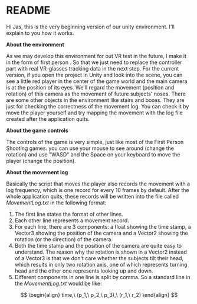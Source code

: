 # README

Hi Jas, this is the very beginning version of our unity environment. I'll explain to you how it works.



**About the environment**

As we may develop this environment for out VR test in the future, I make it in the form of first person . So that we just need to replace the controller part with real VR-glasses tracking data in the next step. For the current version, if you open the project in Unity and look into the scene, you can see a little red player in the center of the game world and the main camera is at the position of its eyes. We'll regard the movement (position and rotation) of this camera as the movement of future subjects' noses. There are some other objects in the environment like stairs and boxes. They are just for checking the correctness of the movement log. You can check it by move the player yourself and try mapping the movement with the log file created after the application quits.



**About the game controls**

The controls of the game is very simple, just like most of the First Person Shooting games. you can use your mouse to see around (change the rotation) and use "WASD" and the Space on your keyboard to move the player (change the position).



**About the movement log**

Basically the script that moves the player also records the movement with a log frequency, which is one record for every 10 frames by default. After the whole application quits, these records will be written into the file called *MovementLog.txt* in the following format:

1. The first line states the format of other lines.
2. Each other line represents a movement record.
3. For each line, there are 3 components: a float showing the time stamp, a Vector3 showing the position of the camera and a Vector2 showing the rotation (or the direction) of the camera.
4. Both the time stamp and the position of the camera are quite easy to understand. The reason why the rotation is shown in a Vector2 instead of a Vector3 is that we don't care whether the subjects tilt their head, which results in only two rotation axis, one of which represents turning head and the other one represents looking up and down.
5. Different components in one line is split by comma. So a standard line in the *MovementLog.txt* would be like:

$$
\begin{align}
time,\ (p_1,\ p_2,\ p_3),\ (r_1,\ r_2)
\end{align}
$$

